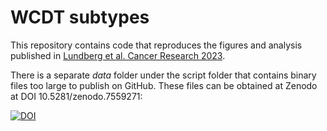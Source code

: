 # WCDT subtypes

This repository contains code that reproduces the figures and analysis published 
in [Lundberg et al. Cancer Research 2023](https://pubmed.ncbi.nlm.nih.gov/37289025/).

There is a separate *data* folder under the script folder that contains binary 
files too large to publish on GitHub. These files can be obtained at Zenodo 
at DOI 10.5281/zenodo.7559271:

[![DOI](https://zenodo.org/badge/DOI/10.5281/zenodo.7559271.svg)](https://doi.org/10.5281/zenodo.7559271)




